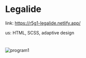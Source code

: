 
# Legalide

link: https://r5g1-legalide.netlify.app/

us: HTML, SCSS, adaptive design

#
![program1](https://user-images.githubusercontent.com/71373383/176997396-56bf98d8-d3d0-46a8-9f18-112dc661df9a.jpg)
